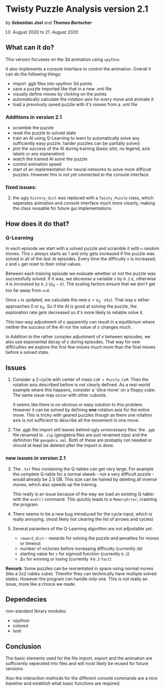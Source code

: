 # Twisty Puzzle Analysis version 2.1
by ***Sebastian Jost*** and ***Thomas Bartscher***

10. August 2020 to 21. August 2020

## What can it do?
This version focusses on the 3d animation using `vpython`

It also implements a console interface to control the animation. Overall it can do the following things:
 - import .ggb files into vpython 3d points
 - save a puzzle imported like that in a new .xml file
 - visually define moves by clicking on the points
 - automatically calculate the rotation axis for every move and animate it
 - load a previously saved puzzle with it's moves from a .xml file

### Additions in version 2.1
- scramble the puzzle
- reset the puzzle to solved state
- train an AI using Q-Learning to learn to automatically solve any sufficiently easy puzzle. harder puzzles can be partially solved
- plot the success of the AI during training (basic plot, no legend, axis labels or any explanation)
- watch the trained AI solve the puzzle
- control animation speed
- start of an implementation for neural networks to solve more difficult puzzles. However this is not yet connected to the console interface.

### fixed issues:
2. the ugly `history_dict` was replaced with a `Twisty_Puzzle` class, which seperates animation and console interface much more cleanly, making the class reusable for future gui implementations.

## How does it do that?

### Q-Learning
In each episode we start with a solved puzzle and scramble it with `n` random moves. This `n` always starts as 1 and only gets increased if the puzzle was solved in all of the last `30` episodes. Every time the difficulty `n` is increased, $\varepsilon$ and `x` get reset to their initial values.

Between each training episode we evaluate whether or not the puzzle was successfully solved. If it was, we _decrease_ a variable `x` by `0.2`$\cdot \varepsilon$, otherwise it is _increased_ by `0.2`$\cdot (\varepsilon_0-\varepsilon)$. The scaling factors ensure that we don't get too far away from `x=0`.

Once `x` is updated, we calculate the new $\varepsilon = \varepsilon_0 \cdot \sigma($`x`$)$. That way $\varepsilon$ either approaches $0$ or $\varepsilon_0$. So if the AI is good at solving the puzzle, the exploration rate gets decreased so it's more likely to reliable solve it.

This two-way adjustment of $\varepsilon$ apparently can result in a equilibrium where neither the success of the AI nor the value of $\varepsilon$ changes much.

In Addition to the rather complex adjustment of $\varepsilon$ between episodes, we also use exponential decay of $\varepsilon$ during episodes. That way for new difficulties we explore the first few moves much more than the final moves before a solved state.


## Issues
1. Consider a 2-cycle with center of mass `CoM = Puzzle_CoM`. Then the rotation axis described before is not clearly defined. As a real-world example where this happens, consider a 'slice move' on a floppy cube. The same issue may occur with other cuboids.

    It seems like there is no obvious or easy solution to this problem. However it can be solved by defining **one** rotation axis for the entire move. This is tricky with geared puzzles though as there one rotation axis is _not_ sufficient to describe all the movement in one move.

2. The .ggb file import still leaves behind ugly unnecessary files: the `.ggb` file renamed to `.zip` (geogebra files are just renamed zips) and the definition file `geogebra.xml`. Both of these are probably not needed or should at least be deleted after the import is done.

### new issues in version 2.1
3. The `.txt` files containing the Q-tables can get very large. For example the complete Q-table for a normal skewb - not a very difficult puzzle - would already be 2.5 GB. This size can be halved by deleting all inverse moves, which also speeds up the training.
    
    This really is an issue because of the way we load an existing Q-table: with the `eval()` command. This quickly leads to a `MemoryError`, crashing the program.

4. There seems to be a new bug introduced for the cycle input, which is really annoying. (most likely not clearing the list of arrows and cycles)

5. Several paramters of the Q-Learning algorithm are not adjustable yet:
   - `reward_dict` - rewards for solving the puzzle and penalties for moves or timeout
   - number of victories before increasing difficulty (currently `30`)
   - starting value for `x` for sigmoid function (currently `0.2`)
   - $\Delta$`x` for winning or losing (currently $\mp$`0.2`$\cdot$`fact`)

**Remark:** Some puzzles can be reorientated in space using normal moves (like a 2x2 rubiks cube). Therefor they can technically have multiple solved states. However the program can handle only one. This is not really an issue, more like a choice we made.

## Dependecies
non-standard library modules:
- vpython
- colored
- lxml

## Conclusion
The basic elements used for the file import, export and the animation are sufficiently seperated into files and will most likely be reused for future versions.

Also the interaction methods for the different console commands are a nice baseline and establish what basic functions are required.